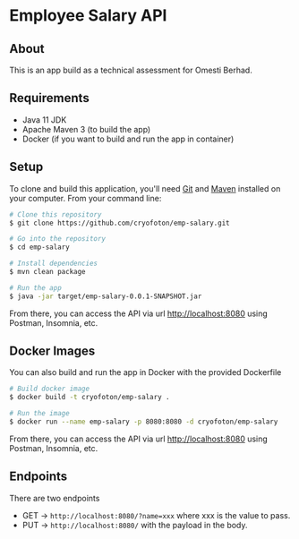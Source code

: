 # Employee Salary API

## About
This is an app build as a technical assessment for Omesti Berhad.

## Requirements

- Java 11 JDK
- Apache Maven 3 (to build the app)
- Docker (if you want to build and run the app in container)

## Setup

To clone and build this application, you'll need [Git](https://git-scm.com) and [Maven](https://maven.apache.org) installed on your computer. From your command line:

```bash
# Clone this repository
$ git clone https://github.com/cryofoton/emp-salary.git

# Go into the repository
$ cd emp-salary

# Install dependencies
$ mvn clean package

# Run the app
$ java -jar target/emp-salary-0.0.1-SNAPSHOT.jar

```

From there, you can access the API via url [http://localhost:8080](http://localhost:8080) using Postman, Insomnia, etc.

## Docker Images

You can also build and run the app in Docker with the provided Dockerfile

```bash
# Build docker image
$ docker build -t cryofoton/emp-salary .

# Run the image
$ docker run --name emp-salary -p 8080:8080 -d cryofoton/emp-salary

```

From there, you can access the API via url [http://localhost:8080](http://localhost:8080) using Postman, Insomnia, etc.

## Endpoints

There are two endpoints

- GET -> `http://localhost:8080/?name=xxx` where xxx is the value to pass.
- PUT -> `http://localhost:8080/` with the payload in the body.
